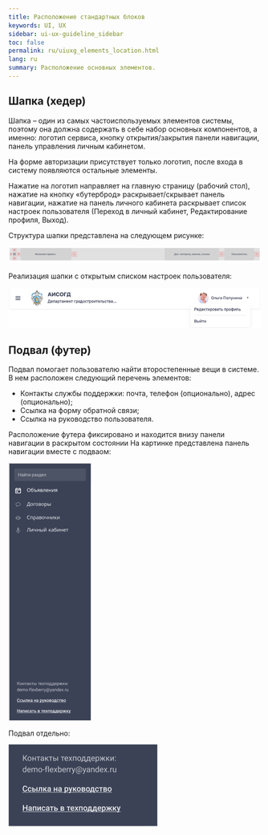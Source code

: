 ```yaml
---
title: Расположение стандартных блоков
keywords: UI, UX
sidebar: ui-ux-guideline_sidebar
toc: false
permalink: ru/uiuxg_elements_location.html
lang: ru
summary: Расположение основных элементов.
---
```


## Шапка (хедер)

Шапка – один из самых частоиспользуемых элементов системы, поэтому она должна содержать в себе набор основных компонентов, а именно: логотип сервиса, кнопку открытия/закрытия панели навигации, панель управления личным кабинетом.

На форме авторизации присутствует только логотип, после входа в систему появляются остальные элементы.

Нажатие на логотип направляет на главную страницу (рабочий стол), нажатие на кнопку «бутерброд» раскрывает/скрывает панель навигации, нажатие на панель личного кабинета раскрывает список настроек пользователя (Переход в личный кабинет, Редактирование профиля, Выход). 

Структура шапки представлена на следующем рисунке:

![Структура шапки](../../../images/pages/guides/ui-ux-guideline/uiuxg_elements_location/header_scheme.png)

Реализация шапки с открытым списком настроек пользователя:

![Пример реализации шапки](../../../images/pages/guides/ui-ux-guideline/uiuxg_elements_location/header_example.png)


## Подвал (футер)

Подвал помогает пользователю найти второстепенные вещи в системе. В нем расположен следующий перечень элементов:

* Контакты службы поддержки: почта, телефон (опционально), адрес (опционально);
* Ссылка на форму обратной связи;
* Ссылка на руководство пользователя.

Расположение футера фиксировано и находится внизу панели навигации в раскрытом состоянии
На картинке представлена панель навигации вместе с подваом:

![Подвал](../../../images/pages/guides/ui-ux-guideline/uiuxg_elements_location/footer_in_sidebar.png)

Подвал отдельно:

![Подвал](../../../images/pages/guides/ui-ux-guideline/uiuxg_elements_location/footer.png)


